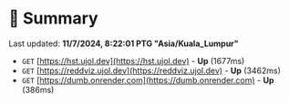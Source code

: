 # 📖 Summary
Last updated: **11/7/2024, 8:22:01 PTG "Asia/Kuala_Lumpur"**

- `GET` [https://hst.ujol.dev](https://hst.ujol.dev) - **Up** (1677ms)
- `GET` [https://reddviz.ujol.dev](https://reddviz.ujol.dev) - **Up** (3462ms)
- `GET` [https://dumb.onrender.com](https://dumb.onrender.com) - **Up** (386ms)
